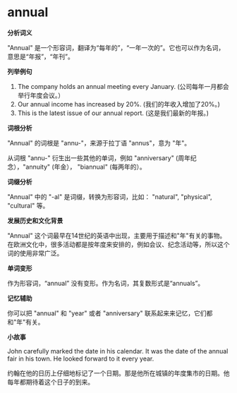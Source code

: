# annual

**分析词义**

  

"Annual" 是一个形容词，翻译为“每年的”，“一年一次的”。它也可以作为名词，意思是“年报”，“年刊”。

  

**列举例句**

  

1.  The company holds an annual meeting every January. (公司每年一月都会举行年度会议。）
2.  Our annual income has increased by 20%. (我们的年收入增加了20%。)
3.  This is the latest issue of our annual report. (这是我们最新的年报。)

  

**词根分析**

  

"Annual" 的词根是 "annu-"，来源于拉丁语 "annus"，意为 "年"。

  

从词根 "annu-" 衍生出一些其他的单词，例如 "anniversary" (周年纪念），"annuity" (年金）， "biannual" (每两年的）。

  

**词缀分析**

  

"Annual" 中的 "-al" 是词缀，转换为形容词，比如： "natural", "physical", "cultural" 等。

  

**发展历史和文化背景**

  

"Annual" 这个词最早在14世纪的英语中出现，主要用于描述和"年"有关的事物。在欧洲文化中，很多活动都是按年度来安排的，例如会议、纪念活动等，所以这个词的使用非常广泛。

  

**单词变形**

  

作为形容词，“annual” 没有变形。作为名词，其复数形式是“annuals”。

  

**记忆辅助**

  

你可以把 "annual" 和 "year" 或者 "anniversary" 联系起来来记忆，它们都和"年"有关。

  

**小故事**

  

John carefully marked the date in his calendar. It was the date of the annual fair in his town. He looked forward to it every year.

  

约翰在他的日历上仔细地标记了一个日期。那是他所在城镇的年度集市的日期。他每年都期待着这个日子的到来。
